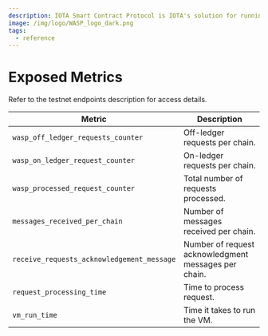 ```yaml
---
description: IOTA Smart Contract Protocol is IOTA's solution for running smart contracts on top of the IOTA _tangle_.
image: /img/logo/WASP_logo_dark.png
tags:
  - reference
---
```


# Exposed Metrics

Refer to the testnet endpoints description for access details.

| Metric                                     | Description                                          |
| ------------------------------------------ | ---------------------------------------------------- |
| `wasp_off_ledger_requests_counter`         | Off-ledger requests per chain.                       |
| `wasp_on_ledger_request_counter`           | On-ledger requests per chain.                        |
| `wasp_processed_request_counter`           | Total number of requests processed.                  |
| `messages_received_per_chain`              | Number of messages received per chain.               |
| `receive_requests_acknowledgement_message` | Number of request acknowledgment messages per chain. |
| `request_processing_time`                  | Time to process request.                             |
| `vm_run_time`                              | Time it takes to run the VM.                         |
